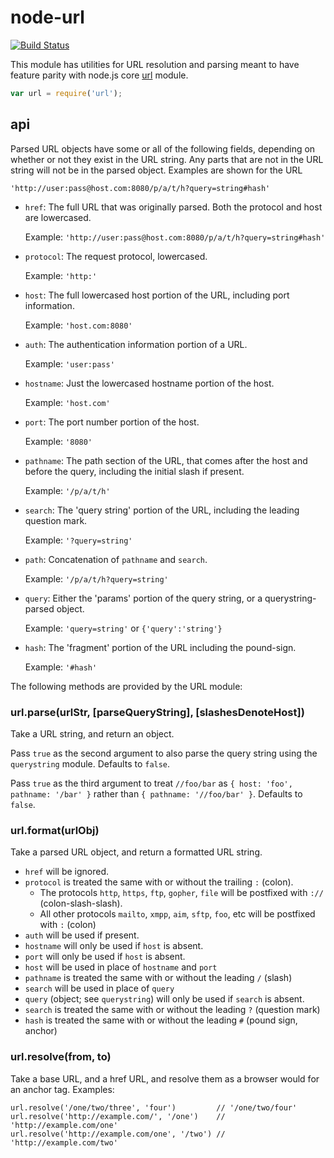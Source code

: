 # node-url

[![Build Status](https://travis-ci.org/defunctzombie/node-url.svg?branch=master)](https://travis-ci.org/defunctzombie/node-url)

This module has utilities for URL resolution and parsing meant to have feature parity with node.js
core [url](http://nodejs.org/api/url.html) module.

```js
var url = require('url');
```

## api

Parsed URL objects have some or all of the following fields, depending on whether or not they exist in the URL string.
Any parts that are not in the URL string will not be in the parsed object. Examples are shown for the URL

`'http://user:pass@host.com:8080/p/a/t/h?query=string#hash'`

* `href`: The full URL that was originally parsed. Both the protocol and host are lowercased.

  Example: `'http://user:pass@host.com:8080/p/a/t/h?query=string#hash'`

* `protocol`: The request protocol, lowercased.

  Example: `'http:'`

* `host`: The full lowercased host portion of the URL, including port information.

  Example: `'host.com:8080'`

* `auth`: The authentication information portion of a URL.

  Example: `'user:pass'`

* `hostname`: Just the lowercased hostname portion of the host.

  Example: `'host.com'`

* `port`: The port number portion of the host.

  Example: `'8080'`

* `pathname`: The path section of the URL, that comes after the host and before the query, including the initial slash
  if present.

  Example: `'/p/a/t/h'`

* `search`: The 'query string' portion of the URL, including the leading question mark.

  Example: `'?query=string'`

* `path`: Concatenation of `pathname` and `search`.

  Example: `'/p/a/t/h?query=string'`

* `query`: Either the 'params' portion of the query string, or a querystring-parsed object.

  Example: `'query=string'` or `{'query':'string'}`

* `hash`: The 'fragment' portion of the URL including the pound-sign.

  Example: `'#hash'`

The following methods are provided by the URL module:

### url.parse(urlStr, [parseQueryString], [slashesDenoteHost])

Take a URL string, and return an object.

Pass `true` as the second argument to also parse the query string using the `querystring` module. Defaults to `false`.

Pass `true` as the third argument to treat `//foo/bar` as
`{ host: 'foo', pathname: '/bar' }` rather than
`{ pathname: '//foo/bar' }`. Defaults to `false`.

### url.format(urlObj)

Take a parsed URL object, and return a formatted URL string.

* `href` will be ignored.
* `protocol` is treated the same with or without the trailing `:` (colon).
    * The protocols `http`, `https`, `ftp`, `gopher`, `file` will be postfixed with `://` (colon-slash-slash).
    * All other protocols `mailto`, `xmpp`, `aim`, `sftp`, `foo`, etc will be postfixed with `:` (colon)
* `auth` will be used if present.
* `hostname` will only be used if `host` is absent.
* `port` will only be used if `host` is absent.
* `host` will be used in place of `hostname` and `port`
* `pathname` is treated the same with or without the leading `/` (slash)
* `search` will be used in place of `query`
* `query` (object; see `querystring`) will only be used if `search` is absent.
* `search` is treated the same with or without the leading `?` (question mark)
* `hash` is treated the same with or without the leading `#` (pound sign, anchor)

### url.resolve(from, to)

Take a base URL, and a href URL, and resolve them as a browser would for an anchor tag. Examples:

    url.resolve('/one/two/three', 'four')         // '/one/two/four'
    url.resolve('http://example.com/', '/one')    // 'http://example.com/one'
    url.resolve('http://example.com/one', '/two') // 'http://example.com/two'
